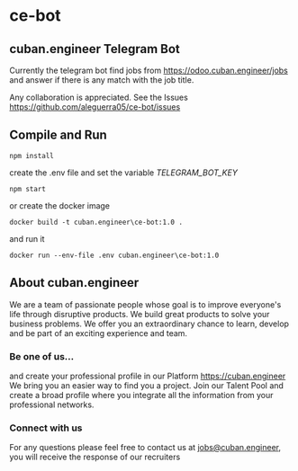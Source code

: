 # ce-bot
## cuban.engineer Telegram Bot

Currently the telegram bot find jobs from https://odoo.cuban.engineer/jobs and answer if there is any match with the job title.

Any collaboration is appreciated. See the Issues https://github.com/aleguerra05/ce-bot/issues

## Compile and Run
```
npm install
```
create the .env file and set the variable *TELEGRAM_BOT_KEY*
```
npm start
```
or create the docker image
```
docker build -t cuban.engineer\ce-bot:1.0 .
```
and run it
```
docker run --env-file .env cuban.engineer\ce-bot:1.0
```

## About cuban.engineer
We are a team of passionate people whose goal is to improve everyone's life through disruptive products. We build great products to solve your business problems.
We offer you an extraordinary chance to learn, develop and be part of an exciting experience and team.

### Be one of us...
and create your professional profile in our Platform https://cuban.engineer
We bring you an easier way to find you a project. Join our Talent Pool and create a broad profile where you integrate all the information from your professional networks.

### Connect with us
For any questions please feel free to contact us at jobs@cuban.engineer, you will receive the response of our recruiters

